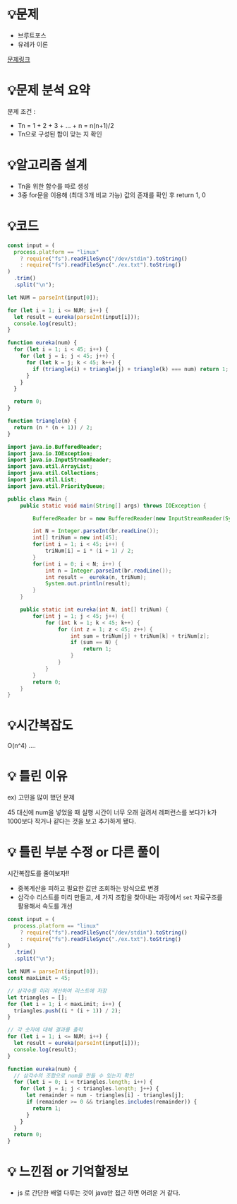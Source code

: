 # 💡**문제**

- 브루트포스
- 유레카 이론

[문제링크](https://www.acmicpc.net/problem/10448)

# 💡**문제 분석 요약**

문제 조건 :

- Tn = 1 + 2 + 3 + ... + n = n(n+1)/2
- Tn으로 구성된 합이 맞는 지 확인

# 💡**알고리즘 설계**

- Tn을 위한 함수를 따로 생성
- 3중 for문을 이용해 (최대 3개 비교 가능) 값의 존재를 확인 후 return 1, 0

# 💡코드

```jsx
const input = (
  process.platform == "linux"
    ? require("fs").readFileSync("/dev/stdin").toString()
    : require("fs").readFileSync("./ex.txt").toString()
)
  .trim()
  .split("\n");

let NUM = parseInt(input[0]);

for (let i = 1; i <= NUM; i++) {
  let result = eureka(parseInt(input[i]));
  console.log(result);
}

function eureka(num) {
  for (let i = 1; i < 45; i++) {
    for (let j = i; j < 45; j++) {
      for (let k = j; k < 45; k++) {
        if (triangle(i) + triangle(j) + triangle(k) === num) return 1;
      }
    }
  }

  return 0;
}

function triangle(n) {
  return (n * (n + 1)) / 2;
}
```

```java
import java.io.BufferedReader;
import java.io.IOException;
import java.io.InputStreamReader;
import java.util.ArrayList;
import java.util.Collections;
import java.util.List;
import java.util.PriorityQueue;

public class Main {
    public static void main(String[] args) throws IOException {

        BufferedReader br = new BufferedReader(new InputStreamReader(System.in));

        int N = Integer.parseInt(br.readLine());
        int[] triNum = new int[45];
        for(int i = 1; i < 45; i++) {
            triNum[i] = i * (i + 1) / 2;
        }
        for(int i = 0; i < N; i++) {
            int n = Integer.parseInt(br.readLine());
            int result =  eureka(n, triNum);
            System.out.println(result);
        }
    }

    public static int eureka(int N, int[] triNum) {
        for(int j = 1; j < 45; j++) {
            for (int k = 1; k < 45; k++) {
                for (int z = 1; z < 45; z++) {
                    int sum = triNum[j] + triNum[k] + triNum[z];
                    if (sum == N) {
                        return 1;
                    }
                }
            }
        }
        return 0;
    }
}

```

# 💡시간복잡도

O(n^4) ….

# 💡 틀린 이유

ex) 고민을 많이 했던 문제

45 대신에 num을 넣었을 때 실행 시간이 너무 오래 걸려서 레퍼런스를 보다가 k가 1000보다 작거나 같다는 것을 보고 추가하게 됐다.

# 💡 틀린 부분 수정 or 다른 풀이

시간복잡도를 줄여보자!!

- 중복계산을 피하고 필요한 값만 조회하는 방식으로 변경
- 삼각수 리스트를 미리 만들고, 세 가지 조합을 찾아내는 과정에서 `set` 자료구조를 활용해서 속도를 개선

```jsx
const input = (
  process.platform == "linux"
    ? require("fs").readFileSync("/dev/stdin").toString()
    : require("fs").readFileSync("./ex.txt").toString()
)
  .trim()
  .split("\n");

let NUM = parseInt(input[0]);
const maxLimit = 45;

// 삼각수를 미리 계산하여 리스트에 저장
let triangles = [];
for (let i = 1; i < maxLimit; i++) {
  triangles.push((i * (i + 1)) / 2);
}

// 각 숫자에 대해 결과를 출력
for (let i = 1; i <= NUM; i++) {
  let result = eureka(parseInt(input[i]));
  console.log(result);
}

function eureka(num) {
  // 삼각수의 조합으로 num을 만들 수 있는지 확인
  for (let i = 0; i < triangles.length; i++) {
    for (let j = i; j < triangles.length; j++) {
      let remainder = num - triangles[i] - triangles[j];
      if (remainder >= 0 && triangles.includes(remainder)) {
        return 1;
      }
    }
  }
  return 0;
}
```

# 💡 느낀점 or 기억할정보

- js 로 간단한 배열 다루는 것이 java만 접근 하면 어려운 거 같다.
